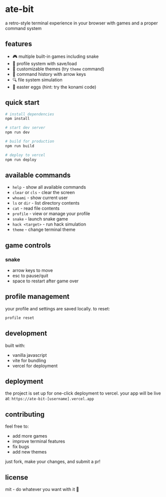 # ate-bit

a retro-style terminal experience in your browser with games and a proper command system

## features

- 🎮 multiple built-in games including snake
- 💾 profile system with save/load
- 🎨 customizable themes (try `theme` command)
- 📝 command history with arrow keys
- 🔍 file system simulation
- 🌟 easter eggs (hint: try the konami code)

## quick start

```bash
# install dependencies
npm install

# start dev server
npm run dev

# build for production
npm run build

# deploy to vercel
npm run deploy
```

## available commands

- `help` - show all available commands
- `clear` or `cls` - clear the screen
- `whoami` - show current user
- `ls` or `dir` - list directory contents
- `cat` - read file contents
- `profile` - view or manage your profile
- `snake` - launch snake game
- `hack <target>` - run hack simulation
- `theme` - change terminal theme

## game controls

### snake
- arrow keys to move
- esc to pause/quit
- space to restart after game over

## profile management

your profile and settings are saved locally. to reset:
```bash
profile reset
```

## development

built with:
- vanilla javascript
- vite for bundling
- vercel for deployment

## deployment

the project is set up for one-click deployment to vercel. your app will be live at:
`https://ate-bit-[username].vercel.app`

## contributing

feel free to:
- add more games
- improve terminal features
- fix bugs
- add new themes

just fork, make your changes, and submit a pr!

## license

mit - do whatever you want with it 🤘

